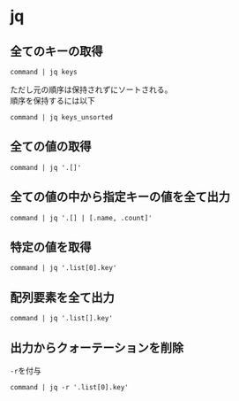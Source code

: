 # jq

## 全てのキーの取得

```console
command | jq keys
```

ただし元の順序は保持されずにソートされる。  
順序を保持するには以下

```console
command | jq keys_unsorted
```

## 全ての値の取得

```console
command | jq '.[]'
```

## 全ての値の中から指定キーの値を全て出力

```console
command | jq '.[] | [.name, .count]'
```

## 特定の値を取得

```console
command | jq '.list[0].key'
```

## 配列要素を全て出力

```console
command | jq '.list[].key'
```

## 出力からクォーテーションを削除

`-r`を付与

```console
command | jq -r '.list[0].key'
```
